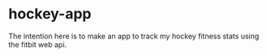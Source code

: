 # hockey-app

The intention here is to make an app to track my hockey fitness stats using the fitbit web api.